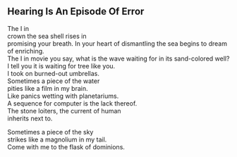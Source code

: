 Hearing Is An Episode Of Error
------------------------------
The I in  
crown the sea shell rises in  
promising your breath. In your heart of dismantling the sea begins to dream of enriching.  
The I in movie you say, what is the wave waiting for in its sand-colored well?  
I tell you it is waiting for tree like you.  
I took on burned-out umbrellas.  
Sometimes a piece of the water  
pities like a film in my brain.  
Like panics wetting with planetariums.  
A sequence for computer is the lack thereof.  
The stone loiters, the current of human  
inherits next to.  
  
Sometimes a piece of the sky  
strikes like a magnolium in my tail.  
Come with me to the flask of dominions.  
